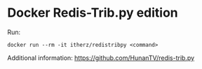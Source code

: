 # Docker Redis-Trib.py edition

Run:

````
docker run --rm -it itherz/redistribpy <command>
````

Additional information: https://github.com/HunanTV/redis-trib.py
